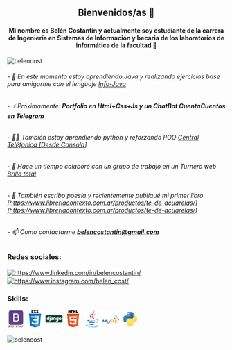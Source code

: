 <h2 align="center">Bienvenidos/as 👋 </h2>
<h4 align="center">Mi nombre es Belén Costantín y actualmente soy estudiante de la carrera de Ingeniería en Sistemas de Información y becaria de los laboratorios de informática de la facultad 🚀</h4>

<p align="left"> <img src="https://komarev.com/ghpvc/?username=belencost&label=Profile%20views&color=0e75b6&style=flat" alt="belencost" /> </p>

###### - 🌱 En este momento estoy aprendiendo Java y realizando ejercicios base para amigarme con el lenguaje [Info-Java](https://github.com/belencost/Info-Java)

###### - ⚡ Próximamente: **Portfolio en Html+Css+Js y un ChatBot CuentaCuentos en Telegram**

###### - 👨‍💻 También estoy aprendiendo python y reforzando POO [Central Teléfonica [Desde Consola]](https://github.com/belencost/CentralTelefonica)

###### - 🤝 Hace un tiempo colaboré con un grupo de trabajo en un Turnero web [Brillo total](https://github.com/belencost/brillototal)

###### - 📝 También escribo poesía y recientemente publiqué mi primer libro [https://www.libreriacontexto.com.ar/productos/te-de-acuarelas/](https://www.libreriacontexto.com.ar/productos/te-de-acuarelas/)

###### - 📫 Como contactarme **belencostantin@gmail.com**

<h3 align="left">Redes sociales:</h3>
<p align="left">
<a href="https://linkedin.com/in/https://www.linkedin.com/in/belencostantin/" target="blank"><img align="center" src="https://raw.githubusercontent.com/rahuldkjain/github-profile-readme-generator/master/src/images/icons/Social/linked-in-alt.svg" alt="https://www.linkedin.com/in/belencostantin/" height="30" width="40" /></a>
<a href="https://instagram.com/https://www.instagram.com/belen_cost/" target="blank"><img align="center" src="https://raw.githubusercontent.com/rahuldkjain/github-profile-readme-generator/master/src/images/icons/Social/instagram.svg" alt="https://www.instagram.com/belen_cost/" height="30" width="40" /></a>
</p>

<h3 align="left">Skills:</h3>
<p align="left"> <a href="https://getbootstrap.com" target="_blank"> <img src="https://raw.githubusercontent.com/devicons/devicon/master/icons/bootstrap/bootstrap-plain-wordmark.svg" alt="bootstrap" width="40" height="40"/> </a> <a href="https://www.w3schools.com/css/" target="_blank"> <img src="https://raw.githubusercontent.com/devicons/devicon/master/icons/css3/css3-original-wordmark.svg" alt="css3" width="40" height="40"/> </a> <a href="https://www.djangoproject.com/" target="_blank"> <img src="https://raw.githubusercontent.com/devicons/devicon/master/icons/django/django-original.svg" alt="django" width="40" height="40"/> </a> <a href="https://flask.palletsprojects.com/" target="_blank">  <img src="https://raw.githubusercontent.com/devicons/devicon/master/icons/html5/html5-original-wordmark.svg" alt="html5" width="40" height="40"/> </a> <a href="https://www.java.com" target="_blank"> <img src="https://raw.githubusercontent.com/devicons/devicon/master/icons/java/java-original.svg" alt="java" width="40" height="40"/> </a> <a href="https://www.mysql.com/" target="_blank"> <img src="https://raw.githubusercontent.com/devicons/devicon/master/icons/mysql/mysql-original-wordmark.svg" alt="mysql" width="40" height="40"/> </a> <a href="https://nodejs.org" target="_blank"> <img src="https://raw.githubusercontent.com/devicons/devicon/master/icons/python/python-original.svg" alt="python" width="40" height="40"/> </a> <a href="https://www.ruby-lang.org/en/" target="_blank"> </a> </p>

<p><img align="center" src="https://github-readme-stats.vercel.app/api/top-langs?username=belencost&show_icons=true&locale=en&layout=compact" alt="belencost" /></p>
